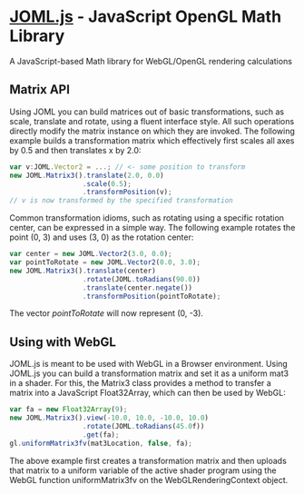 # [JOML.js](http://joml-ci.github.io/JOML) - JavaScript OpenGL Math Library
A JavaScript-based Math library for WebGL/OpenGL rendering calculations

Matrix API
----------
Using JOML you can build matrices out of basic transformations, such as scale, translate and rotate, using a fluent interface style. All such operations directly modify the matrix instance on which they are invoked.
The following example builds a transformation matrix which effectively first scales all axes by 0.5
and then translates x by 2.0:
```TypeScript
var v:JOML.Vector2 = ...; // <- some position to transform
new JOML.Matrix3().translate(2.0, 0.0)
                  .scale(0.5);
                  .transformPosition(v);
// v is now transformed by the specified transformation
```

Common transformation idioms, such as rotating using a specific rotation center, can be expressed in a simple way. The following example rotates the point (0, 3) and uses (3, 0) as the rotation center:
```TypeScript
var center = new JOML.Vector2(3.0, 0.0);
var pointToRotate = new JOML.Vector2(0.0, 3.0);
new JOML.Matrix3().translate(center)
                  .rotate(JOML.toRadians(90.0))
                  .translate(center.negate())
                  .transformPosition(pointToRotate);
```
The vector *pointToRotate* will now represent (0, -3).

Using with WebGL
----------------
JOML.js is meant to be used with WebGL in a Browser environment. Using JOML.js you can build a transformation matrix and set it as a uniform mat3 in a shader. For this, the Matrix3 class provides a method to transfer a matrix into a JavaScript Float32Array, which can then be used by WebGL:
```TypeScript
var fa = new Float32Array(9);
new JOML.Matrix3().view(-10.0, 10.0, -10.0, 10.0)
                  .rotate(JOML.toRadians(45.0f))
                  .get(fa);
gl.uniformMatrix3fv(mat3Location, false, fa);
```
The above example first creates a transformation matrix and then uploads that matrix to a uniform variable of the active shader program using the WebGL function uniformMatrix3fv on the WebGLRenderingContext object.
